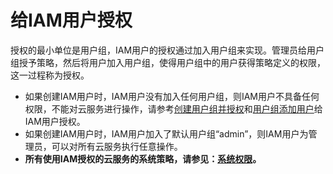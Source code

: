 # 给IAM用户授权<a name="iam_01_0652"></a>

授权的最小单位是用户组，IAM用户的授权通过加入用户组来实现。管理员给用户组授予策略，然后将用户加入用户组，使得用户组中的用户获得策略定义的权限，这一过程称为授权。

-   如果创建IAM用户时，IAM用户没有加入任何用户组，则IAM用户不具备任何权限，不能对云服务进行操作，请参考[创建用户组并授权](创建用户组并授权.md)和[用户组添加用户](用户组添加用户.md)给IAM用户授权。
-   如果创建IAM用户时，IAM用户加入了默认用户组“admin”，则IAM用户为管理员，可以对所有云服务执行任意操作。
-   **所有使用IAM授权的云服务的系统策略，请参见：[系统权限](https://support.huaweicloud.com/usermanual-permissions/zh-cn_topic_0063498930.html)。**

